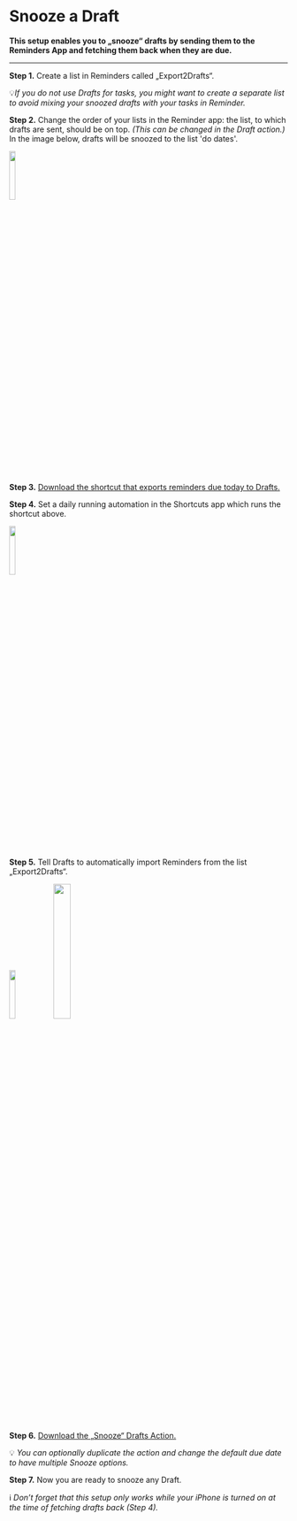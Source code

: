 # Snooze a Draft

**This setup enables you to „snooze“ drafts by sending them to the Reminders App and fetching them back when they are due.**

---

**Step 1.** Create a list in Reminders called „Export2Drafts“. 

💡*If you do not use Drafts for tasks, you might want to create a separate list to avoid mixing your snoozed drafts with your tasks in Reminder.*

**Step 2.** Change the order of your lists in the Reminder app: the list, to which drafts are sent, should be on top. *(This can be changed in the Draft action.)* In the image below, drafts will be snoozed to the list 'do dates'.

<img src="https://i.imgur.com/tDnU3ac.png" width=15% height=15%>

**Step 3.** [Download the shortcut that exports reminders due today to Drafts.](https://www.icloud.com/shortcuts/853d18084ab5401a949cf46352b965ed)

**Step 4.** Set a daily running automation in the Shortcuts app which runs the shortcut above. 

<img src="https://i.imgur.com/jTGsQoT.png" width=15% height=15%>

**Step 5.** Tell Drafts to automatically import Reminders from the list „Export2Drafts“. 

<img src="https://i.imgur.com/OHvbi2z.png" width=15% height=15%>
<img src="https://i.imgur.com/WtA6LC1.png" width=25% height=25%>

**Step 6.** [Download the „Snooze“ Drafts Action.](https://actions.getdrafts.com/a/1lx)

💡 *You can optionally duplicate the action and change the default due date to have multiple Snooze options.* 

**Step 7.** Now you are ready to snooze any Draft. 

ℹ️ *Don’t forget that this setup only works while your iPhone is turned on at the time of fetching drafts back (Step 4).*
